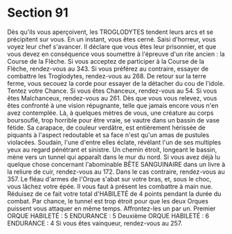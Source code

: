 # Section 91

Dès qu'ils vous aperçoivent, les TROGLODYTES tendent leurs arcs et se précipitent sur
vous. En un instant, vous êtes cerné. Saisi d'horreur, vous voyez leur chef s'avancer. Il
déclare que vous êtes leur prisonnier, et que vous devez en conséquence vous soumettre à
l'épreuve d'un rite ancien : la Course de la Flèche. Si vous acceptez de participer à la
Course de la Flèche, rendez-vous au 343. Si vous préférez au contraire, essayer de
combattre les Troglodytes, rendez-vous au 268.
De retour sur la terre ferme, vous secouez la corde pour essayer de la détacher du cou de
l'idole. Tentez votre Chance. Si vous êtes Chanceux, rendez-vous au 54. Si vous êtes
Malchanceux, rendez-vous au 261.
Dès que vous vous relevez, vous êtes confronté à une vision répugnante, telle que jamais
encore vous n'en avez contemplée. Là, à quelques mètres de vous, une créature au corps
boursouflé, trop horrible pour être vraie, se vautre dans un bassin de vase fétide. Sa
carapace, de couleur verdâtre, est entièrement hérissée de piquants à l'aspect redoutable et
sa face n'est qu'un amas de pustules violacées. Soudain, l'une d'entre elles éclate, révélant
l'un de ses multiples yeux au regard pénétrant et sinistre. Un chemin étroit, longeant le
bassin, mène vers un tunnel qui apparaît dans le mur du nord. Si vous avez déjà lu
quelque chose concernant l'abominable BÊTE SANGUINAIRE dans un livre à la reliure
de cuir, rendez-vous au 172. Dans le cas contraire, rendez-vous au 357.
Le fléau d'armes de l'Orque s'abat sur votre bras, et, sous le choc, vous lâchez votre épée.
Il vous faut à présent les combattre à main nue. Réduisez de ce fait votre total d'HABILETÉ
de 4 points pendant la durée du combat. Par chance, le tunnel est trop étroit pour que les
deux Orques puissent vous attaquer en même temps. Affrontez-les un par un.
Premier ORQUE
HABILETÉ : 5 ENDURANCE : 5
Deuxième ORQUE
HABILETÉ : 6 ENDURANCE : 4
Si vous êtes vainqueur, rendez-vous au 257.
